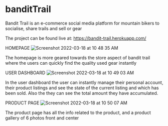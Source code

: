 # banditTrail

Bandit Trail is an e-commerce social media platform for mountain bikers to socialise, share trails and sell or gear

The project can be found live at: https://bandit-trail.herokuapp.com/

HOMEPAGE
![Screenshot 2022-03-18 at 10 48 35 AM](https://user-images.githubusercontent.com/89164482/158980930-1dd58f83-3f21-4901-bbaa-3b697009d4d2.png)

The homepage is more geared towards the store aspect of bandit trail where the users can quickly find the quality used gear instantly

USER DASHBOARD
![Screenshot 2022-03-18 at 10 49 03 AM](https://user-images.githubusercontent.com/89164482/158981080-8a7c5cef-eaa7-43d9-ab5c-aee674397043.png)

In the user dashboard the user can instantly manage their personal account, their product listings and see the state of the current listing and which has been sold.
Also the they can see the total amount they have accumulated.

PRODUCT PAGE
![Screenshot 2022-03-18 at 10 50 07 AM](https://user-images.githubusercontent.com/89164482/158981155-779a6795-a46f-4ae2-9a6c-8d018622e3c6.png)

The product page has all the info related to the product, and a product gallery of 6 photos front and center
